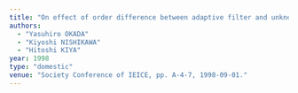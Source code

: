 ```yaml
---
title: "On effect of order difference between adaptive filter and unknown system"
authors:
  - "Yasuhiro OKADA"
  - "Kiyoshi NISHIKAWA"
  - "Hitoshi KIYA"
year: 1998
type: "domestic"
venue: "Society Conference of IEICE, pp. A-4-7, 1998-09-01."
---
```


